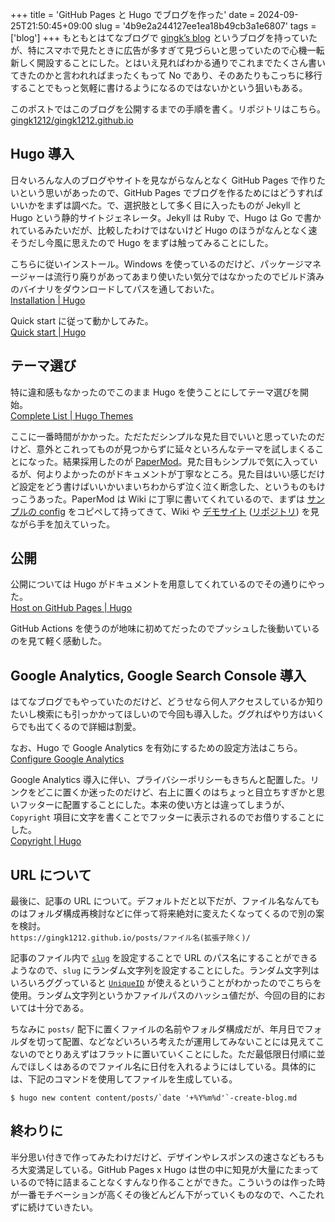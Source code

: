 +++
title = 'GitHub Pages と Hugo でブログを作った'
date = 2024-09-25T21:50:45+09:00
slug = '4b9e2a244127ee1ea18b49cb3a1e6807'
tags = ['blog']
+++
もともとはてなブログで <a href="https://penguing27.hatenablog.jp/" target="_blank">gingk’s blog</a> というブログを持っていたが、特にスマホで見たときに広告が多すぎて見づらいと思っていたので心機一転新しく開設することにした。とはいえ見ればわかる通りでこれまでたくさん書いてきたのかと言われればまったくもって No であり、そのあたりもこっちに移行することでもっと気軽に書けるようになるのではないかという狙いもある。

このポストではこのブログを公開するまでの手順を書く。リポジトリはこちら。  
<a href="https://github.com/gingk1212/gingk1212.github.io" target="_blank">gingk1212/gingk1212.github.io</a>

## Hugo 導入

日々いろんな人のブログやサイトを見ながらなんとなく GitHub Pages で作りたいという思いがあったので、GitHub Pages でブログを作るためにはどうすればいいかをまずは調べた。で、選択肢として多く目に入ったものが Jekyll と Hugo という静的サイトジェネレータ。Jekyll は Ruby で、Hugo は Go で書かれているみたいだが、比較したわけではないけど Hugo のほうがなんとなく速そうだし今風に思えたので Hugo をまずは触ってみることにした。

こちらに従いインストール。Windows を使っているのだけど、パッケージマネージャーは流行り廃りがあってあまり使いたい気分ではなかったのでビルド済みのバイナリをダウンロードしてパスを通しておいた。  
<a href="https://gohugo.io/categories/installation/" target="_blank">Installation | Hugo</a>

Quick start に従って動かしてみた。  
<a href="https://gohugo.io/getting-started/quick-start/" target="_blank">Quick start | Hugo</a>

## テーマ選び

特に違和感もなかったのでこのまま Hugo を使うことにしてテーマ選びを開始。  
<a href="https://themes.gohugo.io/" target="_blank">Complete List | Hugo Themes</a>

ここに一番時間がかかった。ただただシンプルな見た目でいいと思っていたのだけど、意外とこれってものが見つからずに延々といろんなテーマを試しまくることになった。結果採用したのが <a href="https://github.com/adityatelange/hugo-PaperMod" target="_blank">PaperMod</a>。見た目もシンプルで気に入っているが、何よりよかったのがドキュメントが丁寧なところ。見た目はいい感じだけど設定をどう書けばいいかいまいちわからず泣く泣く断念した、というものもけっこうあった。PaperMod は Wiki に丁寧に書いてくれているので、まずは <a href="https://github.com/adityatelange/hugo-PaperMod/wiki/Installation#sample-configyml" target="_blank">サンプルの config</a> をコピペして持ってきて、Wiki や <a href="https://adityatelange.github.io/hugo-PaperMod/" target="_blank">デモサイト</a> (<a href="https://github.com/adityatelange/hugo-PaperMod/tree/exampleSite" target="_blank">リポジトリ</a>) を見ながら手を加えていった。

## 公開

公開については Hugo がドキュメントを用意してくれているのでその通りにやった。  
<a href="https://gohugo.io/hosting-and-deployment/hosting-on-github/" target="_blank">Host on GitHub Pages | Hugo</a>

GitHub Actions を使うのが地味に初めてだったのでプッシュした後動いているのを見て軽く感動した。

## Google Analytics, Google Search Console 導入

はてなブログでもやっていたのだけど、どうせなら何人アクセスしているか知りたいし検索にも引っかかってほしいので今回も導入した。ググればやり方はいくらでも出てくるので詳細は割愛。

なお、Hugo で Google Analytics を有効にするための設定方法はこちら。  
<a href="https://gohugo.io/templates/embedded/#configure-google-analytics" target="_blank">Configure Google Analytics</a>

Google Analytics 導入に伴い、プライバシーポリシーもきちんと配置した。リンクをどこに置くか迷ったのだけど、右上に置くのはちょっと目立ちすぎかと思いフッターに配置することにした。本来の使い方とは違ってしまうが、`Copyright` 項目に文字を書くことでフッターに表示されるのでお借りすることにした。  
<a href="https://gohugo.io/methods/site/copyright/" target="_blank">Copyright | Hugo</a>

## URL について

最後に、記事の URL について。デフォルトだと以下だが、ファイル名なんてものはフォルダ構成再検討などに伴って将来絶対に変えたくなってくるので別の案を検討。  
`https://gingk1212.github.io/posts/ファイル名(拡張子除く)/`

記事のファイル内で <a href="https://gohugo.io/content-management/urls/#slug" target="_blank">`slug`</a> を設定することで URL のパス名にすることができるようなので、`slug` にランダム文字列を設定することにした。ランダム文字列はいろいろググっていると <a href="https://gohugo.io/methods/page/file/#uniqueid" target="_blank">`UniqueID`</a> が使えるということがわかったのでこちらを使用。ランダム文字列というかファイルパスのハッシュ値だが、今回の目的においては十分である。

ちなみに `posts/` 配下に置くファイルの名前やフォルダ構成だが、年月日でフォルダを切って配置、などなどいろいろ考えたが運用してみないことには見えてこないのでとりあえずはフラットに置いていくことにした。ただ最低限日付順に並んでほしくはあるのでファイル名に日付を入れるようにはしている。具体的には、下記のコマンドを使用してファイルを生成している。

```
$ hugo new content content/posts/`date '+%Y%m%d'`-create-blog.md
```

## 終わりに

半分思い付きで作ってみたわけだけど、デザインやレスポンスの速さなどもろもろ大変満足している。GitHub Pages x Hugo は世の中に知見が大量にたまっているので特に詰まることなくすんなり作ることができた。こういうのは作った時が一番モチベーションが高くその後どんどん下がっていくものなので、へこたれずに続けていきたい。



